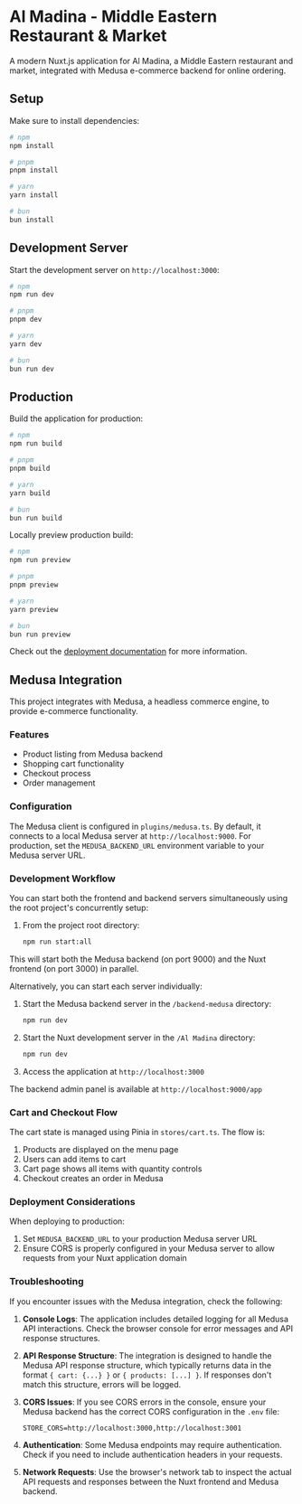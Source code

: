 # Al Madina - Middle Eastern Restaurant & Market

A modern Nuxt.js application for Al Madina, a Middle Eastern restaurant and market, integrated with Medusa e-commerce backend for online ordering.

## Setup

Make sure to install dependencies:

```bash
# npm
npm install

# pnpm
pnpm install

# yarn
yarn install

# bun
bun install
```

## Development Server

Start the development server on `http://localhost:3000`:

```bash
# npm
npm run dev

# pnpm
pnpm dev

# yarn
yarn dev

# bun
bun run dev
```

## Production

Build the application for production:

```bash
# npm
npm run build

# pnpm
pnpm build

# yarn
yarn build

# bun
bun run build
```

Locally preview production build:

```bash
# npm
npm run preview

# pnpm
pnpm preview

# yarn
yarn preview

# bun
bun run preview
```

Check out the [deployment documentation](https://nuxt.com/docs/getting-started/deployment) for more information.

## Medusa Integration

This project integrates with Medusa, a headless commerce engine, to provide e-commerce functionality.

### Features

- Product listing from Medusa backend
- Shopping cart functionality
- Checkout process
- Order management

### Configuration

The Medusa client is configured in `plugins/medusa.ts`. By default, it connects to a local Medusa server at `http://localhost:9000`. For production, set the `MEDUSA_BACKEND_URL` environment variable to your Medusa server URL.

### Development Workflow

You can start both the frontend and backend servers simultaneously using the root project's concurrently setup:

1. From the project root directory:
   ```bash
   npm run start:all
   ```

This will start both the Medusa backend (on port 9000) and the Nuxt frontend (on port 3000) in parallel.

Alternatively, you can start each server individually:

1. Start the Medusa backend server in the `/backend-medusa` directory:
   ```bash
   npm run dev
   ```

2. Start the Nuxt development server in the `/Al Madina` directory:
   ```bash
   npm run dev
   ```

3. Access the application at `http://localhost:3000`

The backend admin panel is available at `http://localhost:9000/app`

### Cart and Checkout Flow

The cart state is managed using Pinia in `stores/cart.ts`. The flow is:

1. Products are displayed on the menu page
2. Users can add items to cart
3. Cart page shows all items with quantity controls
4. Checkout creates an order in Medusa

### Deployment Considerations

When deploying to production:

1. Set `MEDUSA_BACKEND_URL` to your production Medusa server URL
2. Ensure CORS is properly configured in your Medusa server to allow requests from your Nuxt application domain

### Troubleshooting

If you encounter issues with the Medusa integration, check the following:

1. **Console Logs**: The application includes detailed logging for all Medusa API interactions. Check the browser console for error messages and API response structures.

2. **API Response Structure**: The integration is designed to handle the Medusa API response structure, which typically returns data in the format `{ cart: {...} }` or `{ products: [...] }`. If responses don't match this structure, errors will be logged.

3. **CORS Issues**: If you see CORS errors in the console, ensure your Medusa backend has the correct CORS configuration in the `.env` file:
   ```
   STORE_CORS=http://localhost:3000,http://localhost:3001
   ```

4. **Authentication**: Some Medusa endpoints may require authentication. Check if you need to include authentication headers in your requests.

5. **Network Requests**: Use the browser's network tab to inspect the actual API requests and responses between the Nuxt frontend and Medusa backend.
